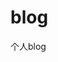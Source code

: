 # blog
个人blog


<!-- ## License
[![MIT](https://img.shields.io/github/license/mashape/apistatus.svg)](https://github.com/haizlin/fe-interview/blob/master/LICENSE) -->
